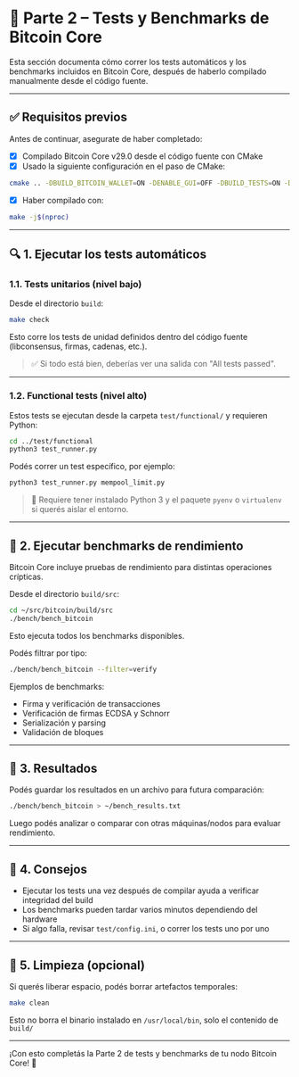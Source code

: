 # 🧪 Parte 2 – Tests y Benchmarks de Bitcoin Core

Esta sección documenta cómo correr los tests automáticos y los benchmarks incluidos en Bitcoin Core, después de haberlo compilado manualmente desde el código fuente.

---

## ✅ Requisitos previos

Antes de continuar, asegurate de haber completado:

- [x] Compilado Bitcoin Core v29.0 desde el código fuente con CMake
- [x] Usado la siguiente configuración en el paso de CMake:

```bash
cmake .. -DBUILD_BITCOIN_WALLET=ON -DENABLE_GUI=OFF -DBUILD_TESTS=ON -DBUILD_BENCH=ON
```

- [x] Haber compilado con:

```bash
make -j$(nproc)
```

---

## 🔍 1. Ejecutar los tests automáticos

### 1.1. Tests unitarios (nivel bajo)

Desde el directorio `build`:

```bash
make check
```

Esto corre los tests de unidad definidos dentro del código fuente (libconsensus, firmas, cadenas, etc.).

> ✅ Si todo está bien, deberías ver una salida con "All tests passed".

---

### 1.2. Functional tests (nivel alto)

Estos tests se ejecutan desde la carpeta `test/functional/` y requieren Python:

```bash
cd ../test/functional
python3 test_runner.py
```

Podés correr un test específico, por ejemplo:

```bash
python3 test_runner.py mempool_limit.py
```

> 📌 Requiere tener instalado Python 3 y el paquete `pyenv` o `virtualenv` si querés aislar el entorno.

---

## 🧪 2. Ejecutar benchmarks de rendimiento

Bitcoin Core incluye pruebas de rendimiento para distintas operaciones crípticas.

Desde el directorio `build/src`:

```bash
cd ~/src/bitcoin/build/src
./bench/bench_bitcoin
```

Esto ejecuta todos los benchmarks disponibles.

Podés filtrar por tipo:

```bash
./bench/bench_bitcoin --filter=verify
```

Ejemplos de benchmarks:
- Firma y verificación de transacciones
- Verificación de firmas ECDSA y Schnorr
- Serialización y parsing
- Validación de bloques

---

## 📄 3. Resultados

Podés guardar los resultados en un archivo para futura comparación:

```bash
./bench/bench_bitcoin > ~/bench_results.txt
```

Luego podés analizar o comparar con otras máquinas/nodos para evaluar rendimiento.

---

## 🧠 4. Consejos

- Ejecutar los tests una vez después de compilar ayuda a verificar integridad del build
- Los benchmarks pueden tardar varios minutos dependiendo del hardware
- Si algo falla, revisar `test/config.ini`, o correr los tests uno por uno

---

## 🧹 5. Limpieza (opcional)

Si querés liberar espacio, podés borrar artefactos temporales:

```bash
make clean
```

Esto no borra el binario instalado en `/usr/local/bin`, solo el contenido de `build/`

---

¡Con esto completás la Parte 2 de tests y benchmarks de tu nodo Bitcoin Core! 🚀
